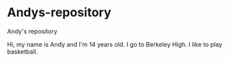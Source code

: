 # Andys-repository
Andy's repository

Hi, my name is Andy and I'm 14 years old. I go to Berkeley High. I like to play basketball. 
